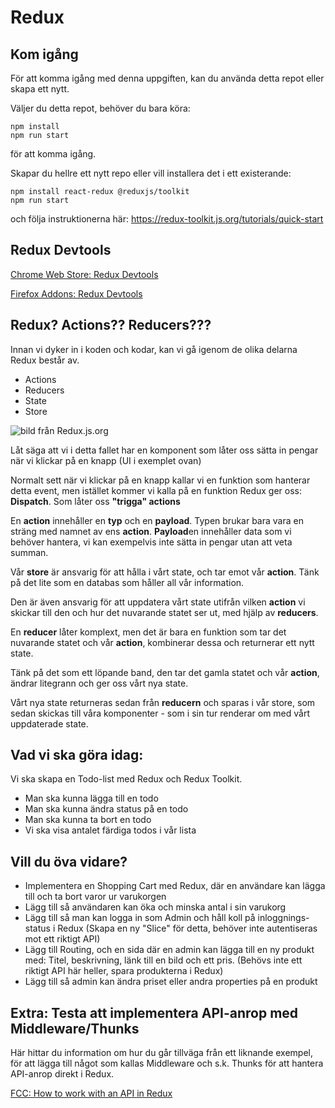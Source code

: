 # Redux

## Kom igång
För att komma igång med denna uppgiften, kan du använda detta repot eller skapa ett nytt.

Väljer du detta repot, behöver du bara köra:
```
npm install
npm run start
```
för att komma igång.



Skapar du hellre ett nytt repo eller vill installera det i ett existerande:
```
npm install react-redux @reduxjs/toolkit
npm run start
```
och följa instruktionerna här: https://redux-toolkit.js.org/tutorials/quick-start


## Redux Devtools
[Chrome Web Store: Redux Devtools](https://chrome.google.com/webstore/detail/redux-devtools/lmhkpmbekcpmknklioeibfkpmmfibljd)

[Firefox Addons: Redux Devtools](https://addons.mozilla.org/sv-SE/firefox/addon/reduxdevtools/)

## Redux? Actions?? Reducers???
Innan vi dyker in i koden och kodar, kan vi gå igenom de olika delarna Redux består av.
- Actions
- Reducers
- State
- Store

![bild från Redux.js.org](https://www.freecodecamp.org/news/content/images/2021/04/ReduxDataFlowDiagram-49fa8c3968371d9ef6f2a1486bd40a26-1.gif)

Låt säga att vi i detta fallet har en komponent som låter oss sätta in pengar när vi klickar på en knapp (UI i exemplet ovan)

Normalt sett när vi klickar på en knapp kallar vi en funktion som hanterar detta event, men istället kommer vi kalla på en funktion Redux ger oss: **Dispatch**. Som låter oss **"trigga" actions**

En **action** innehåller en **typ** och en **payload**. Typen brukar bara vara en sträng med namnet av ens **action**. **Payload**en innehåller data som vi behöver hantera, vi kan exempelvis inte sätta in pengar utan att veta summan.

Vår **store** är ansvarig för att hålla i vårt state, och tar emot vår **action**. Tänk på det lite som en databas som håller all vår information.

Den är även ansvarig för att uppdatera vårt state utifrån vilken **action** vi skickar till den och hur det nuvarande statet ser ut, med hjälp av **reducers**.

En **reducer** låter komplext, men det är bara en funktion som tar det nuvarande statet och vår **action**, kombinerar dessa och returnerar ett nytt state.

Tänk på det som ett löpande band, den tar det gamla statet och vår **action**, ändrar litegrann och ger oss vårt nya state.

Vårt nya state returneras sedan från **reducern** och sparas i vår store, som sedan skickas till våra komponenter - som i sin tur renderar om med vårt uppdaterade state.

## Vad vi ska göra idag:

Vi ska skapa en Todo-list med Redux och Redux Toolkit.
- Man ska kunna lägga till en todo
- Man ska kunna ändra status på en todo
- Man ska kunna ta bort en todo
- Vi ska visa antalet färdiga todos i vår lista


## Vill du öva vidare?

- Implementera en Shopping Cart med Redux, där en användare kan lägga till och ta bort varor ur varukorgen
- Lägg till så användaren kan öka och minska antal i sin varukorg
- Lägg till så man kan logga in som Admin och håll koll på inloggnings-status i Redux (Skapa en ny "Slice" för detta, behöver inte autentiseras mot ett riktigt API)
- Lägg till Routing, och en sida där en admin kan lägga till en ny produkt med: Titel, beskrivning, länk till en bild och ett pris. (Behövs inte ett riktigt API här heller, spara produkterna i Redux)
- Lägg till så admin kan ändra priset eller andra properties på en produkt

## Extra: Testa att implementera API-anrop med Middleware/Thunks
Här hittar du information om hur du går tillväga från ett liknande exempel, för att lägga till något som kallas Middleware och s.k. Thunks för att hantera API-anrop direkt i Redux.

[FCC: How to work with an API in Redux](https://www.freecodecamp.org/news/redux-for-beginners-the-brain-friendly-guide-to-redux#how-to-work-with-an-api-in-redux)